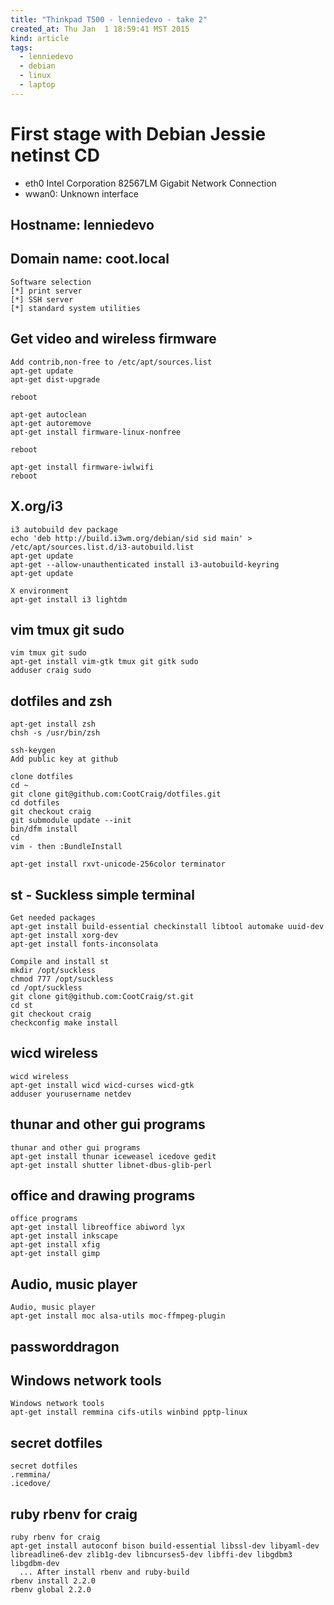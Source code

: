 ```yaml
---
title: "Thinkpad T500 - lenniedevo - take 2"
created_at: Thu Jan  1 18:59:41 MST 2015
kind: article
tags:
  - lenniedevo
  - debian
  - linux
  - laptop
---
```


# First stage with Debian Jessie netinst CD

* eth0 Intel Corporation 82567LM Gigabit Network Connection
* wwan0: Unknown interface

## Hostname: lenniedevo

## Domain name: coot.local


~~~~~~~~~~~~~~~~~~~~~~~
Software selection
[*] print server
[*] SSH server
[*] standard system utilities
~~~~~~~~~~~~~~~~~~~~~~~

## Get video and wireless firmware

~~~~~~~~~~~~~~~~~~~~~~~
Add contrib,non-free to /etc/apt/sources.list
apt-get update
apt-get dist-upgrade

reboot

apt-get autoclean
apt-get autoremove
apt-get install firmware-linux-nonfree

reboot
~~~~~~~~~~~~~~~~~~~~~~~

~~~~~~~~~~~~~~~~~~~~~~~
apt-get install firmware-iwlwifi
reboot
~~~~~~~~~~~~~~~~~~~~~~~

## X.org/i3

~~~~~~~~~~~~~~~~~~~~~~~
i3 autobuild dev package
echo 'deb http://build.i3wm.org/debian/sid sid main' > /etc/apt/sources.list.d/i3-autobuild.list
apt-get update
apt-get --allow-unauthenticated install i3-autobuild-keyring
apt-get update
~~~~~~~~~~~~~~~~~~~~~~~

~~~~~~~~~~~~~~~~~~~~~~~
X environment
apt-get install i3 lightdm
~~~~~~~~~~~~~~~~~~~~~~~

## vim tmux git sudo

~~~~~~~~~~~~~~~~~~~~~~~
vim tmux git sudo
apt-get install vim-gtk tmux git gitk sudo
adduser craig sudo
~~~~~~~~~~~~~~~~~~~~~~~

## dotfiles and zsh

~~~~~~~~~~~~~~~~~~~~~~~
apt-get install zsh
chsh -s /usr/bin/zsh
~~~~~~~~~~~~~~~~~~~~~~~

~~~~~~~~~~~~~~~~~~~~~~~
ssh-keygen
Add public key at github
~~~~~~~~~~~~~~~~~~~~~~~

~~~~~~~~~~~~~~~~~~~~~~~
clone dotfiles
cd ~
git clone git@github.com:CootCraig/dotfiles.git
cd dotfiles
git checkout craig
git submodule update --init
bin/dfm install
cd
vim - then :BundleInstall
~~~~~~~~~~~~~~~~~~~~~~~

~~~~~~~~~~~~~~~~~~~~~~~
apt-get install rxvt-unicode-256color terminator
~~~~~~~~~~~~~~~~~~~~~~~

## st - Suckless simple terminal

~~~~~~~~~~~~~~~~~~~~~~~
Get needed packages
apt-get install build-essential checkinstall libtool automake uuid-dev
apt-get install xorg-dev
apt-get install fonts-inconsolata
~~~~~~~~~~~~~~~~~~~~~~~

~~~~~~~~~~~~~~~~~~~~~~~
Compile and install st
mkdir /opt/suckless
chmod 777 /opt/suckless
cd /opt/suckless
git clone git@github.com:CootCraig/st.git
cd st
git checkout craig
checkconfig make install
~~~~~~~~~~~~~~~~~~~~~~~

## wicd wireless

~~~~~~~~~~~~~~~~~~~~~~~
wicd wireless
apt-get install wicd wicd-curses wicd-gtk
adduser yourusername netdev
~~~~~~~~~~~~~~~~~~~~~~~

## thunar and other gui programs

~~~~~~~~~~~~~~~~~~~~~~~
thunar and other gui programs
apt-get install thunar iceweasel icedove gedit
apt-get install shutter libnet-dbus-glib-perl
~~~~~~~~~~~~~~~~~~~~~~~

## office and drawing programs

~~~~~~~~~~~~~~~~~~~~~~~
office programs
apt-get install libreoffice abiword lyx
apt-get install inkscape
apt-get install xfig
apt-get install gimp
~~~~~~~~~~~~~~~~~~~~~~~

## Audio, music player

~~~~~~~~~~~~~~~~~~~~~~~
Audio, music player
apt-get install moc alsa-utils moc-ffmpeg-plugin
~~~~~~~~~~~~~~~~~~~~~~~

## passworddragon

## Windows network tools

~~~~~~~~~~~~~~~~~~~~~~~
Windows network tools
apt-get install remmina cifs-utils winbind pptp-linux 
~~~~~~~~~~~~~~~~~~~~~~~

## secret dotfiles

~~~~~~~~~~~~~~~~~~~~~~~
secret dotfiles
.remmina/
.icedove/
~~~~~~~~~~~~~~~~~~~~~~~

## ruby rbenv for craig

~~~~~~~~~~~~~~~~~~~~~~~
ruby rbenv for craig
apt-get install autoconf bison build-essential libssl-dev libyaml-dev libreadline6-dev zlib1g-dev libncurses5-dev libffi-dev libgdbm3 libgdbm-dev
  ... After install rbenv and ruby-build
rbenv install 2.2.0
rbenv global 2.2.0
~~~~~~~~~~~~~~~~~~~~~~~

